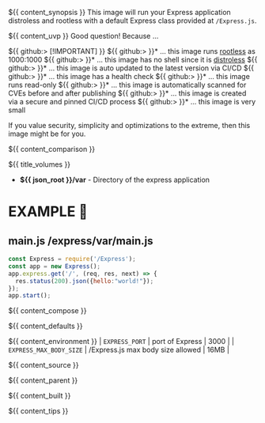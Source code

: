${{ content_synopsis }} This image will run your Express application distroless and rootless with a default Express class provided at ```/Express.js```.

${{ content_uvp }} Good question! Because ...

${{ github:> [!IMPORTANT] }}
${{ github:> }}* ... this image runs [rootless](https://github.com/11notes/RTFM/blob/main/linux/container/image/rootless.md) as 1000:1000
${{ github:> }}* ... this image has no shell since it is [distroless](https://github.com/11notes/RTFM/blob/main/linux/container/image/distroless.md)
${{ github:> }}* ... this image is auto updated to the latest version via CI/CD
${{ github:> }}* ... this image has a health check
${{ github:> }}* ... this image runs read-only
${{ github:> }}* ... this image is automatically scanned for CVEs before and after publishing
${{ github:> }}* ... this image is created via a secure and pinned CI/CD process
${{ github:> }}* ... this image is very small

If you value security, simplicity and optimizations to the extreme, then this image might be for you.

${{ content_comparison }}

${{ title_volumes }}
* **${{ json_root }}/var** - Directory of the express application

# EXAMPLE 🧬
## main.js /express/var/main.js
```js
const Express = require('/Express');
const app = new Express();
app.express.get('/', (req, res, next) => {
  res.status(200).json({hello:"world!"});
});
app.start();
```

${{ content_compose }}

${{ content_defaults }}

${{ content_environment }}
| `EXPRESS_PORT` | port of Express | 3000 |
| `EXPRESS_MAX_BODY_SIZE` | /Express.js max body size allowed | 16MB |

${{ content_source }}

${{ content_parent }}

${{ content_built }}

${{ content_tips }}